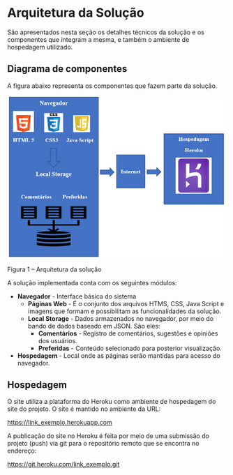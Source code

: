 # Arquitetura da Solução

São apresentados nesta seção os detalhes técnicos da solução e os componentes que integram a mesma, e também o ambiente de hospedagem utilizado.

## Diagrama de componentes

A figura abaixo representa os componentes que fazem parte da solução.

![Logo](https://github.com/ICEI-PUC-Minas-PMV-ADS/pmv-ads-2022-2-e1-proj-web-t10-projeto_site_prouni_ads_turma10/blob/main/arquitetura.png)

Figura 1 – Arquitetura da solução

A solução implementada conta com os seguintes módulos:
- **Navegador** - Interface básica do sistema  
  - **Páginas Web** - É o conjunto dos arquivos HTMS, CSS, Java Script e imagens que formam e possibilitam as funcionalidades da solução.
   - **Local Storage** - Dados armazenados no navegador, por meio do bando de dados baseado em JSON. São eles:    
     - **Comentários** - Registro de comentários, sugestões e opiniões dos usuários.
     - **Preferidas** - Conteúdo selecionado para posterior visualização.
 - **Hospedagem** - Local onde as páginas serão mantidas para acesso do navegador. 


## Hospedagem

O site utiliza a plataforma do Heroku como ambiente de hospedagem do site do projeto. O site é mantido no ambiente da URL: 

https://link_exemplo.herokuapp.com

A publicação do site no Heroku é feita por meio de uma submissão do projeto (push) via git para o repositório remoto que se encontra no endereço: 


https://git.heroku.com/link_exemplo.git
